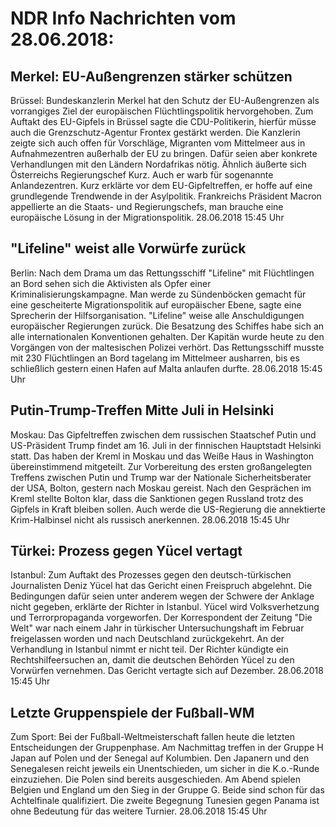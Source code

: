 # NDR Info Nachrichten vom 28.06.2018:


## Merkel: EU-Außengrenzen stärker schützen
Brüssel:         Bundeskanzlerin Merkel hat den Schutz der EU-Außengrenzen als vorrangiges Ziel der europäischen Flüchtlingspolitik hervorgehoben. Zum Auftakt des EU-Gipfels in Brüssel sagte die CDU-Politikerin, hierfür müsse auch die Grenzschutz-Agentur Frontex gestärkt werden. Die Kanzlerin zeigte sich auch offen für Vorschläge, Migranten vom Mittelmeer aus in Aufnahmezentren außerhalb der EU zu bringen. Dafür seien aber konkrete Verhandlungen mit den Ländern Nordafrikas nötig. Ähnlich äußerte sich Österreichs Regierungschef Kurz. Auch er warb für sogenannte Anlandezentren. Kurz erklärte vor dem EU-Gipfeltreffen, er hoffe auf eine grundlegende Trendwende in der Asylpolitik. Frankreichs Präsident Macron appellierte an die Staats- und Regierungschefs, man brauche eine europäische Lösung in der Migrationspolitik. 28.06.2018 15:45 Uhr 

## "Lifeline" weist alle Vorwürfe zurück
Berlin: Nach dem Drama um das Rettungsschiff "Lifeline" mit Flüchtlingen an Bord sehen sich die Aktivisten als Opfer einer Kriminalisierungskampagne. Man werde zu Sündenböcken gemacht für eine gescheiterte Migrationspolitik auf europäischer Ebene, sagte eine Sprecherin der Hilfsorganisation. "Lifeline" weise alle Anschuldigungen europäischer Regierungen zurück. Die Besatzung des Schiffes habe sich an alle internationalen Konventionen gehalten. Der Kapitän wurde heute zu den Vorgängen von der maltesischen Polizei verhört. Das Rettungsschiff musste mit 230 Flüchtlingen an Bord tagelang im Mittelmeer ausharren, bis es schließlich gestern einen Hafen auf Malta anlaufen durfte. 28.06.2018 15:45 Uhr 

## Putin-Trump-Treffen Mitte Juli in Helsinki
Moskau: Das Gipfeltreffen zwischen dem russischen Staatschef Putin und US-Präsident Trump findet am 16. Juli in der finnischen Hauptstadt Helsinki statt. Das haben der Kreml in Moskau und das Weiße Haus in Washington übereinstimmend mitgeteilt. Zur Vorbereitung des ersten großangelegten Treffens zwischen Putin und Trump war der Nationale Sicherheitsberater der USA, Bolton, gestern nach Moskau gereist. Nach den Gesprächen im Kreml stellte Bolton klar, dass die Sanktionen gegen Russland trotz des Gipfels in Kraft bleiben sollen. Auch werde die US-Regierung die annektierte Krim-Halbinsel nicht als russisch anerkennen. 28.06.2018 15:45 Uhr 

## Türkei: Prozess gegen Yücel vertagt
Istanbul: Zum Auftakt des Prozesses gegen den deutsch-türkischen Journalisten Deniz Yücel hat das Gericht einen Freispruch abgelehnt. Die Bedingungen dafür seien unter anderem wegen der Schwere der Anklage nicht gegeben, erklärte der Richter in Istanbul. Yücel wird Volksverhetzung und Terrorpropaganda vorgeworfen. Der Korrespondent der Zeitung "Die Welt" war nach einem Jahr in türkischer Untersuchungshaft im Februar freigelassen worden und nach Deutschland zurückgekehrt. An der Verhandlung in Istanbul nimmt er nicht teil. Der Richter kündigte ein Rechtshilfeersuchen an, damit die deutschen Behörden Yücel zu den Vorwürfen vernehmen. Das Gericht vertagte sich auf Dezember. 28.06.2018 15:45 Uhr 

## Letzte Gruppenspiele der Fußball-WM
Zum Sport:	Bei der Fußball-Weltmeisterschaft fallen heute die letzten Entscheidungen der Gruppenphase. Am Nachmittag treffen in der Gruppe H Japan auf Polen und der Senegal auf Kolumbien. Den Japanern und den Senegalesen reicht jeweils ein Unentschieden, um sicher in die K.o.-Runde einzuziehen. Die Polen sind bereits ausgeschieden. Am Abend spielen Belgien und England um den Sieg in der Gruppe G. Beide sind schon für das Achtelfinale qualifiziert. Die zweite Begegnung Tunesien gegen Panama ist ohne Bedeutung für das weitere Turnier. 28.06.2018 15:45 Uhr 
